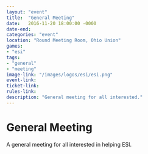 ```yaml
---
layout: "event"
title:  "General Meeting"
date:   2016-11-20 18:00:00 -0000
date-end:
categories: "event"
location: "Round Meeting Room, Ohio Union"
games:
- "esi"
tags:
- "general"
- "meeting"
image-link: "/images/logos/esi/esi.png"
event-link:
ticket-link:
rules-link:
description: "General meeting for all interested."
---
```

# General Meeting


A general meeting for all interested in helping ESI.
